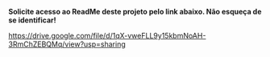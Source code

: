 **Solicite acesso ao ReadMe deste projeto pelo link abaixo. Não esqueça de se identificar!**

https://drive.google.com/file/d/1qX-vweFLL9y15kbmNoAH-3RmChZEBQMq/view?usp=sharing
